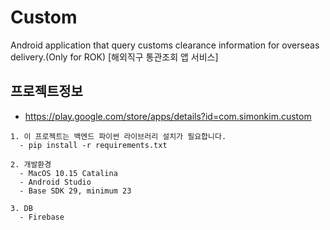 # Custom

Android application that query customs clearance information for overseas delivery.(Only for ROK)
[해외직구 통관조회 앱 서비스]

## 프로젝트정보

- https://play.google.com/store/apps/details?id=com.simonkim.custom

```
1. 이 프로젝트는 백엔드 파이썬 라이브러리 설치가 필요합니다.
  - pip install -r requirements.txt

2. 개발환경
  - MacOS 10.15 Catalina
  - Android Studio
  - Base SDK 29, minimum 23

3. DB
  - Firebase
```


